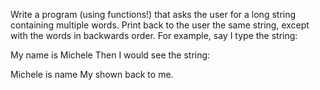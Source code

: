 Write a program (using functions!) that asks the user for a long string containing multiple words. Print back to the user the same string, except with the words in backwards order. For example, say I type the string:

 My name is Michele
Then I would see the string:

 Michele is name My
shown back to me.